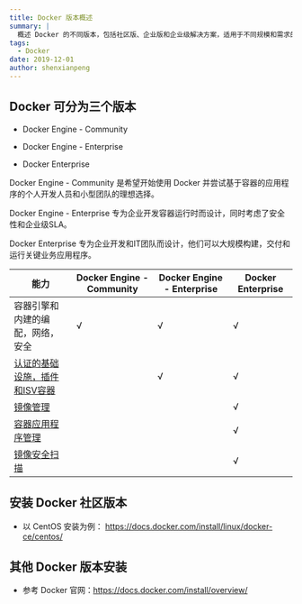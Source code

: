 ```yaml
---
title: Docker 版本概述
summary: |
  概述 Docker 的不同版本，包括社区版、企业版和企业级解决方案，适用于不同规模和需求的用户。
tags:
  - Docker
date: 2019-12-01
author: shenxianpeng
---
```


## Docker 可分为三个版本

* Docker Engine - Community
* Docker Engine - Enterprise

* Docker Enterprise

Docker Engine - Community 是希望开始使用 Docker 并尝试基于容器的应用程序的个人开发人员和小型团队的理想选择。

Docker Engine - Enterprise 专为企业开发容器运行时而设计，同时考虑了安全性和企业级SLA。

Docker Enterprise 专为企业开发和IT团队而设计，他们可以大规模构建，交付和运行关键业务应用程序。

| 能力  | Docker Engine - Community | Docker Engine - Enterprise  | Docker Enterprise|
|---|---|---|---|
| 容器引擎和内建的编配，网络，安全 | √ | √ | √ |
| [认证的基础设施，插件和ISV容器](https://docs.docker.com/ee/supported-platforms/#docker-enterprise) | |  √ | √ |
| [镜像管理](https://docs.docker.com/ee/dtr/) | | | √ |
| [容器应用程序管理](https://docs.docker.com/ee/ucp/) | | | √ |
| [镜像安全扫描](https://docs.docker.com/ee/dtr/user/manage-images/scan-images-for-vulnerabilities/) | | | √ |

## 安装 Docker 社区版本

* 以 CentOS 安装为例： https://docs.docker.com/install/linux/docker-ce/centos/

## 其他 Docker 版本安装

* 参考 Docker 官网：https://docs.docker.com/install/overview/
